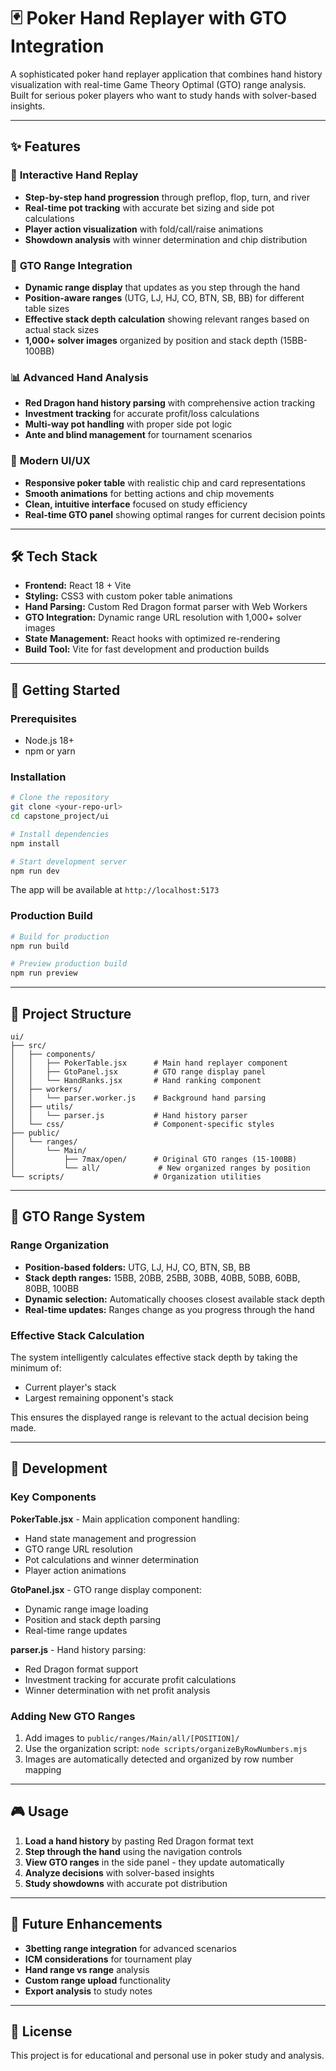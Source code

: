 # 🃏 Poker Hand Replayer with GTO Integration

A sophisticated poker hand replayer application that combines hand history visualization with real-time Game Theory Optimal (GTO) range analysis. Built for serious poker players who want to study hands with solver-based insights.

---

## ✨ Features

### 🎯 **Interactive Hand Replay**
- **Step-by-step hand progression** through preflop, flop, turn, and river
- **Real-time pot tracking** with accurate bet sizing and side pot calculations
- **Player action visualization** with fold/call/raise animations
- **Showdown analysis** with winner determination and chip distribution

### 🧠 **GTO Range Integration**
- **Dynamic range display** that updates as you step through the hand
- **Position-aware ranges** (UTG, LJ, HJ, CO, BTN, SB, BB) for different table sizes
- **Effective stack depth calculation** showing relevant ranges based on actual stack sizes
- **1,000+ solver images** organized by position and stack depth (15BB-100BB)

### 📊 **Advanced Hand Analysis**
- **Red Dragon hand history parsing** with comprehensive action tracking
- **Investment tracking** for accurate profit/loss calculations
- **Multi-way pot handling** with proper side pot logic
- **Ante and blind management** for tournament scenarios

### 🎨 **Modern UI/UX**
- **Responsive poker table** with realistic chip and card representations
- **Smooth animations** for betting actions and chip movements
- **Clean, intuitive interface** focused on study efficiency
- **Real-time GTO panel** showing optimal ranges for current decision points

---

## 🛠 Tech Stack

- **Frontend:** React 18 + Vite
- **Styling:** CSS3 with custom poker table animations
- **Hand Parsing:** Custom Red Dragon format parser with Web Workers
- **GTO Integration:** Dynamic range URL resolution with 1,000+ solver images
- **State Management:** React hooks with optimized re-rendering
- **Build Tool:** Vite for fast development and production builds

---

## 🚀 Getting Started

### Prerequisites
- Node.js 18+ 
- npm or yarn

### Installation

```bash
# Clone the repository
git clone <your-repo-url>
cd capstone_project/ui

# Install dependencies
npm install

# Start development server
npm run dev
```

The app will be available at `http://localhost:5173`

### Production Build

```bash
# Build for production
npm run build

# Preview production build
npm run preview
```

---

## 📁 Project Structure

```
ui/
├── src/
│   ├── components/
│   │   ├── PokerTable.jsx      # Main hand replayer component
│   │   ├── GtoPanel.jsx        # GTO range display panel
│   │   └── HandRanks.jsx       # Hand ranking component
│   ├── workers/
│   │   └── parser.worker.js    # Background hand parsing
│   ├── utils/
│   │   └── parser.js           # Hand history parser
│   └── css/                    # Component-specific styles
├── public/
│   └── ranges/
│       └── Main/
│           ├── 7max/open/      # Original GTO ranges (15-100BB)
│           └── all/             # New organized ranges by position
└── scripts/                    # Organization utilities
```

---

## 🎯 GTO Range System

### Range Organization
- **Position-based folders:** UTG, LJ, HJ, CO, BTN, SB, BB
- **Stack depth ranges:** 15BB, 20BB, 25BB, 30BB, 40BB, 50BB, 60BB, 80BB, 100BB
- **Dynamic selection:** Automatically chooses closest available stack depth
- **Real-time updates:** Ranges change as you progress through the hand

### Effective Stack Calculation
The system intelligently calculates effective stack depth by taking the minimum of:
- Current player's stack
- Largest remaining opponent's stack

This ensures the displayed range is relevant to the actual decision being made.

---

## 🔧 Development

### Key Components

**PokerTable.jsx** - Main application component handling:
- Hand state management and progression
- GTO range URL resolution
- Pot calculations and winner determination
- Player action animations

**GtoPanel.jsx** - GTO range display component:
- Dynamic range image loading
- Position and stack depth parsing
- Real-time range updates

**parser.js** - Hand history parsing:
- Red Dragon format support
- Investment tracking for accurate profit calculations
- Winner determination with net profit analysis

### Adding New GTO Ranges

1. Add images to `public/ranges/Main/all/[POSITION]/`
2. Use the organization script: `node scripts/organizeByRowNumbers.mjs`
3. Images are automatically detected and organized by row number mapping

---

## 🎮 Usage

1. **Load a hand history** by pasting Red Dragon format text
2. **Step through the hand** using the navigation controls
3. **View GTO ranges** in the side panel - they update automatically
4. **Analyze decisions** with solver-based insights
5. **Study showdowns** with accurate pot distribution

---

## 🚧 Future Enhancements

- **3betting range integration** for advanced scenarios
- **ICM considerations** for tournament play
- **Hand range vs range** analysis
- **Custom range upload** functionality
- **Export analysis** to study notes

---

## 📝 License

This project is for educational and personal use in poker study and analysis.